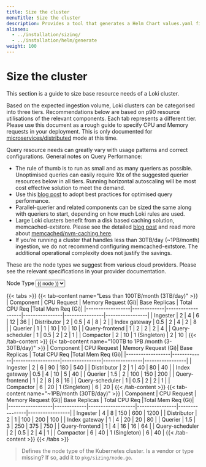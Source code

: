 ```yaml
---
title: Size the cluster 
menuTitle: Size the cluster 
description: Provides a tool that generates a Helm Chart values.yaml file based on expected ingestion, retention rate, and node type, to help size your Grafana deployment.
aliases:
  - ../installation/sizing/
  - ../installation/helm/generate
weight: 100
---
```


<link rel="stylesheet" href="../../query/analyzer/style.css">

# Size the cluster
<!-- vale Grafana.Quotes = NO -->
<!-- vale Grafana.Quotes = YES -->

This section is a guide to size base resource needs of a Loki cluster.

Based on the expected ingestion volume, Loki clusters can be categorised into three tiers. Recommendations below are based on p90 resource utilisations of the relevant components. Each tab represents a different tier.
Please use this document as a rough guide to specify CPU and Memory requests in your deployment. This is only documented for [microservices/distributed](https://grafana.com/docs/loki/latest/get-started/deployment-modes/#microservices-mode) mode at this time.

Query resource needs can greatly vary with usage patterns and correct configurations. General notes on Query Performance:
- The rule of thumb is to run as small and as many queriers as possible. Unoptimised queries can easily require 10x of the suggested querier resources below in all tiers. Running horizontal autoscaling will be most cost effective solution to meet the demand.
- Use this [blog post](https://grafana.com/blog/2023/12/28/the-concise-guide-to-loki-how-to-get-the-most-out-of-your-query-performance/) to adopt best practices for optimised query performance.
- Parallel-querier and related components can be sized the same along with queriers to start, depending on how much Loki rules are used.
- Large Loki clusters benefit from a disk based caching solution, memcached-extstore. Please see the detailed [blog post](https://grafana.com/blog/2023/08/23/how-we-scaled-grafana-cloud-logs-memcached-cluster-to-50tb-and-improved-reliability/) and read more about [memcached/nvm-caching here](https://memcached.org/blog/nvm-caching/).
- If you’re running a cluster that handles less than 30TB/day (~1PB/month) ingestion, we do not recommend configuring memcached-extstore. The additional operational complexity does not justify the savings.

These are the node types we suggest from various cloud providers. Please see the relevant specifications in your provider documentation.
<div id="app">
    <label>Node Type<i class="fa fa-question" v-on:mouseover="help='node'" v-on:mouseleave="help=null"></i></label>
    <select name="node-type" v-model="node">
    <option v-for="node of nodes">{{ node }}</option>
    </select><br>
</div>

{{< tabs >}}
{{< tab-content name="Less than 100TB/month (3TB/day)" >}}
| Component        | CPU Request | Memory Request (Gi)| Base Replicas | Total CPU Req |Total Mem Req (Gi)|
|------------------|-------------|-------------------|----------------|----------------|-----------------|
| Ingester         | 2           | 4                 | 6              | 12             | 36              |
| Distributor      | 2           | 0.5               | 4              | 8              | 2               |
| Index gateway    | 0.5         | 2                 | 4              | 2              | 8               |
| Querier          | 1           | 1                 | 10             | 10             | 10              |
| Query-frontend   | 1           | 2                 | 2              | 2              | 4               |
| Query-scheduler  | 1           | 0.5               | 2              | 2              | 1               |
| Compactor        | 2           | 10                | 1 (Singleton)  | 2              | 10              |
{{< /tab-content >}}
{{< tab-content name="100TB to 1PB /month (3-30TB/day)" >}}
| Component        | CPU Request | Memory Request (Gi)| Base Replicas | Total CPU Req |Total Mem Req (Gi)|
|------------------|-------------|-------------------|----------------|----------------|-----------------|
| Ingester         | 2           | 6                 | 90             | 180            | 540             |
| Distributor      | 2           | 1                 | 40             | 80             | 40              |
| Index gateway    | 0.5         | 4                 | 10             | 5              | 40              |
| Querier          | 1.5         | 2                 | 100            | 150            | 200             |
| Query-frontend   | 1           | 2                 | 8              | 8              | 16              |
| Query-scheduler  | 1           | 0.5               | 2              | 2              | 1               |
| Compactor        | 6           | 20                | 1 (Singleton)  | 6              | 20              |
{{< /tab-content >}}
{{< tab-content name="~1PB/month (30TB/day)" >}}
| Component        | CPU Request | Memory Request (Gi)| Base Replicas | Total CPU Req |Total Mem Req (Gi)|
|------------------|-------------|-------------------|----------------|----------------|-----------------|
| Ingester         | 4           | 8                 | 150            | 600            | 1200            |
| Distributor      | 2           | 1                 | 100            | 200            | 100             |
| Index gateway    | 1           | 4                 | 20             | 20             | 80              |
| Querier          | 1.5         | 3                 | 250            | 375            | 750             |
| Query-frontend   | 1           | 4                 | 16             | 16             | 64              |
| Query-scheduler  | 2           | 0.5               | 2              | 4              | 1               |
| Compactor        | 6           | 40                | 1 (Singleton)  | 6              | 40              |
{{< /tab-content >}}
{{< /tabs >}}   


  <blockquote v-if="help">
    <span v-else-if="help === 'node'">
    Defines the node type of the Kubernetes cluster. Is a vendor or type
    missing? If so, add it to <code>pkg/sizing/node.go</code>.
    </span>
  </blockquote>


<script src="https://unpkg.com/vue@3/dist/vue.global.prod.js"></script>
<style>

#app label.icon.question::after {
  content: '\f29c';
  display: inline-block;
  font: normal normal normal 14px/1 FontAwesome;
  padding-left: 8px;
}

#app a {
  padding: .5em;

}
}
</style>

<script>
const API_URL = `https://logql-analyzer.grafana.net/next/api/sizing`
const { createApp } = Vue

createApp({
  data() {
    return {
      nodes: ["Loading..."],
      node: "Loading...",
      help: null,
    }
  },

  computed: {
    helmURL() {
      return `${API_URL}/helm?${this.queryString}`
    },
    queryString() {
      return `node-type=${encodeURIComponent(this.node)}&ingest=${encodeURIComponent(this.bytesDayIngest)}&retention=${encodeURIComponent(this.retention)}&queryperf=${encodeURIComponent(this.queryperf)}`
    },
    ingestInGB: {
	get () {
                if (this.bytesDayIngest == null) {
                    return null
                }
                // Convert to GB
                return this.bytesDayIngest / 1000 / 1000 / 1000
	},
	set (gbDayIngest) {
		console.log(gbDayIngest)
		this.bytesDayIngest = gbDayIngest * 1000 * 1000 * 1000
		console.log(this.bytesDayIngest)
	}
    }
  },

  created() {
    // fetch on init
    this.fetchNodeTypes()
  },

  methods: {
    async fetchNodeTypes() {
      const url = `${API_URL}/nodes`
      this.nodes = await (await fetch(url,{mode: 'cors'})).json()
    },
  },

  watch: {
    node:           'calculateClusterSize',
  }
}).mount('#app')
</script>
